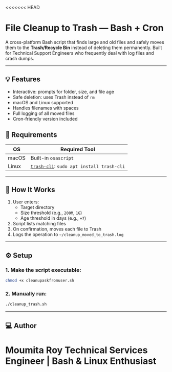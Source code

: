 <<<<<<< HEAD
# File Cleanup to Trash — Bash + Cron

A cross-platform Bash script that finds large and old files and safely moves them to the **Trash/Recycle Bin** instead of deleting them permanently. Built for Technical Support Engineers who frequently deal with log files and crash dumps.

---

## 💡 Features

- Interactive: prompts for folder, size, and file age
- Safe deletion: uses Trash instead of `rm`
- macOS and Linux supported
- Handles filenames with spaces
- Full logging of all moved files
- Cron-friendly version included

## 🔧 Requirements

| OS       | Required Tool        |
|----------|----------------------|
| macOS    | Built-in `osascript` |
| Linux    | [`trash-cli`](https://github.com/andreafrancia/trash-cli): `sudo apt install trash-cli` |

---

## 🧪 How It Works

1. User enters:
   - Target directory
   - Size threshold (e.g., `200M`, `1G`)
   - Age threshold in days (e.g., `+7`)
2. Script lists matching files
3. On confirmation, moves each file to Trash
4. Logs the operation to `~/cleanup_moved_to_trash.log`

---

## ⚙️ Setup

### 1. Make the script executable:
```bash
chmod +x cleanupaskfromuser.sh
```
### 2. Manually run:
```bash
./cleanup_trash.sh
```

---

## 💻 Author
Moumita Roy
Technical Services Engineer | Bash & Linux Enthusiast
=======
